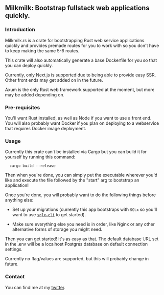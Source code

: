 ## Milkmilk: Bootstrap fullstack web applications quickly.
### Introduction
Milkmilk.rs is a crate for bootstrapping Rust web service applications quickly and provides premade routes for you to work with so you don't have to keep making the same 5-6 routes.

This crate will also automatically generate a base Dockerfile for you so that you can deploy quickly.

Currently, only Next.js is supported due to being able to provide easy SSR. Other front ends may get added on in the future.

Axum is the only Rust web framework supported at the moment, but more may be added depending on.

### Pre-requisites
You'll want Rust installed, as well as Node if you want to use a front end. You will also probably want Docker if you plan on deploying to a webservice that requires Docker image deployment.


### Usage
Currently this crate can't be installed via Cargo but you can build it for yourself by running this command:
```
  cargo build --release
```

Then when you're done, you can simply put the executable wherever you'd like and execute the file followed by the "start" arg to bootstrap an application!

Once you're done, you will probably want to do the following things before anything else:

* Set up your migrations (currently this app bootstraps with `SQLx` so you'll want to use [`sqlx-cli`](https://lib.rs/crates/sqlx-cli) to get started).

* Make sure everything else you need is in order, like Nginx or any other alternative forms of storage you might need.

Then you can get started! It's as easy as that. The default database URL set in the .env will be a localhost Postgres database on default connection settings.
  
Currently no flag/values are supported, but this will probably change in future. 

### Contact

You can find me at my [twitter](https://www.twitter.com/joshmo_dev).